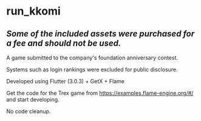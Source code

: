 # run_kkomi

## *Some of the included assets were purchased for a fee and should not be used.*

A game submitted to the company's foundation anniversary contest.

Systems such as login rankings were excluded for public disclosure.

Developed using Flutter (3.0.3) + GetX + Flame

Get the code for the Trex game from https://examples.flame-engine.org/#/ and start developing.

No code cleanup.

